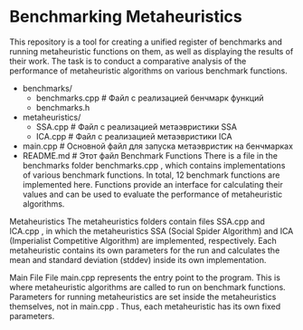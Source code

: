 # Benchmarking Metaheuristics
  This repository is a tool for creating a unified register of benchmarks and running metaheuristic functions on them, as well as displaying the results of their work. The task is to conduct a comparative analysis of the performance of metaheuristic algorithms on various benchmark functions.
- benchmarks/
  - benchmarks.cpp           # Файл с реализацией бенчмарк функций
  - benchmarks.h
- metaheuristics/
  - SSA.cpp                  # Файл с реализацией метаэвристики SSA
  - ICA.cpp                  # Файл с реализацией метаэвристики ICA
- main.cpp                   # Основной файл для запуска метаэвристик на бенчмарках
- README.md                  # Этот файл
Benchmark Functions
  There is a file in the benchmarks folder benchmarks.cpp , which contains implementations of various benchmark functions. In total, 12 benchmark functions are implemented here. Functions provide an interface for calculating their values and can be used to evaluate the performance of metaheuristic algorithms.

Metaheuristics
  The metaheuristics folders contain files SSA.cpp and ICA.cpp , in which the metaheuristics SSA (Social Spider Algorithm) and ICA (Imperialist Competitive Algorithm) are implemented, respectively. Each metaheuristic contains its own parameters for the run and calculates the mean and standard deviation (stddev) inside its own implementation.

Main File
  File main.cpp represents the entry point to the program. This is where metaheuristic algorithms are called to run on benchmark functions. Parameters for running metaheuristics are set inside the metaheuristics themselves, not in main.cpp . Thus, each metaheuristic has its own fixed parameters.
